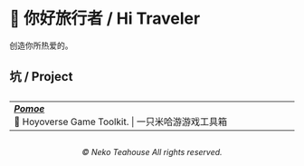<h1>👋 你好旅行者 / Hi Traveler</h1>

创造你所热爱的。

<h2>坑 / Project<h2>
  
  <table>
    <tr>
    <td valign="top" width="25%">  
      <a href="https://github.com/nekoteah/Pomoe">
        <b><i>Pomoe</i></b>
      </a>
      <br>
      🌌 Hoyoverse Game Toolkit. | 一只米哈游游戏工具箱
    </td>
    </tr>
  </table>

<h2></h2>
  
<h6 align="center">
  © Neko Teahouse All rights reserved.
</h6>
